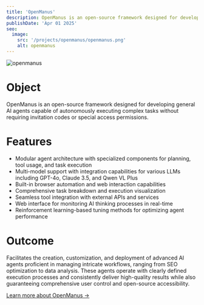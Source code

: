 ```yaml
---
title: 'OpenManus'
description: OpenManus is an open-source framework designed for developing general AI agents capable of autonomously executing complex tasks without requiring invitation codes or special access permissions.
publishDate: 'Apr 01 2025'
seo:
  image:
    src: '/projects/openmanus/openmanus.png'
    alt: openmanus
---
```


![openmanus](/projects/openmanus/openmanus.png)

# Object

OpenManus is an open-source framework designed for developing general AI agents capable of autonomously executing complex tasks without requiring invitation codes or special access permissions.

# Features

- Modular agent architecture with specialized components for planning, tool usage, and task execution
- Multi-model support with integration capabilities for various LLMs including GPT-4o, Claude 3.5, and Qwen VL Plus
- Built-in browser automation and web interaction capabilities
- Comprehensive task breakdown and execution visualization
- Seamless tool integration with external APIs and services
- Web interface for monitoring AI thinking processes in real-time
- Reinforcement learning-based tuning methods for optimizing agent performance

# Outcome

Facilitates the creation, customization, and deployment of advanced AI agents proficient in managing intricate workflows, ranging from SEO optimization to data analysis. These agents operate with clearly defined execution processes and consistently deliver high-quality results while also guaranteeing comprehensive user control and open-source accessibility.

[Learn more about OpenManus →](https://github.com/mannaandpoem/OpenManus)
